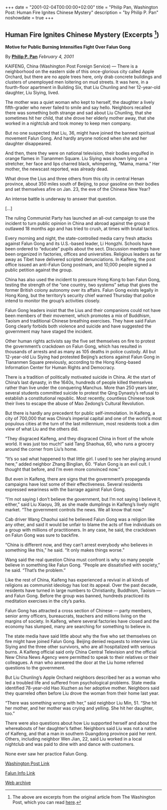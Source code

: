 +++
date = "2001-02-04T00:00:00+02:00"
title = "Philip Pan, Washington Post: Human Fire Ignites Chinese Mystery"
description = "by Philip P. Pan"
noshowdate = true
+++

## Human Fire Ignites Chinese Mystery (Excerpts [^1])
**Motive for Public Burning Intensifies Fight Over Falun Gong** 

By **[Philip P. Pan](https://en.wikipedia.org/wiki/Philip_Pan)** *February 4, 2001*

KAIFENG, China (Washington Post Foreign Service) — There is a neighborhood on the eastern side of this once-glorious city called Apple Orchard, but there are no apple trees here, only drab concrete buildings and clusters of unemployed men loitering on mud streets. It was here, in a fourth-floor apartment in Building Six, that Liu Chunling and her 12-year-old daughter, Liu Siying, lived.

The mother was a quiet woman who kept to herself, the daughter a lively fifth-grader who never failed to smile and say hello. Neighbors recalled there was something both strange and sad about Liu Chunling, that she sometimes hit her child, that she drove her elderly mother away, that she worked in a nightclub and took money to keep men company.

But no one suspected that Liu, 36, might have joined the banned spiritual movement Falun Gong. And hardly anyone noticed when she and her daughter disappeared.

And then, there they were on national television, their bodies engulfed in orange flames in Tiananmen Square. Liu Siying was shown lying on a stretcher, her face and lips charred black, whimpering, “Mama, mama.” Her mother, the newscast reported, was already dead.

What drove the Lius and three others from this city in central Henan province, about 350 miles south of Beijing, to pour gasoline on their bodies and set themselves afire on Jan. 23, the eve of the Chinese New Year?

An intense battle is underway to answer that question.

[…]

The ruling Communist Party has launched an all-out campaign to use the incident to turn public opinion in China and abroad against the group it outlawed 18 months ago and has tried to crush, at times with brutal tactics.

Every morning and night, the state-controlled media carry fresh attacks against Falun Gong and its U.S.-based leader, Li Hongzhi. Schools have been ordered to “educate” pupils about the sect. Discussion meetings have been organized in factories, offices and universities. Religious leaders as far away as Tibet have delivered scripted denunciations. In Kaifeng, the post office issued an anti-Falun Gong postmark, and 10,000 people signed a public petition against the group.

China has also used the incident to pressure Hong Kong to ban Falun Gong, testing the strength of the “one country, two systems” setup that gives the former British colony autonomy over its affairs. Falun Gong exists legally in Hong Kong, but the territory’s security chief warned Thursday that police intend to monitor the group’s activities closely.

Falun Gong leaders insist that the Lius and their companions could not have been members of their movement, which promotes a mix of Buddhism, Taoism and traditional Chinese breathing exercises. They have said Falun Gong clearly forbids both violence and suicide and have suggested the government may have staged the incident.

Other human rights activists say the five set themselves on fire to protest the government’s crackdown on Falun Gong, which has resulted in thousands of arrests and as many as 105 deaths in police custody. All but 12-year-old Liu Siying had protested Beijing’s actions against Falun Gong in Tiananmen Square previously, according to the Hong Kong-based Information Center for Human Rights and Democracy.

There is a tradition of politically motivated suicide in China. At the start of China’s last dynasty, in the 1640s, hundreds of people killed themselves rather than live under the conquering Manchus. More than 250 years later, several students committed suicide to protest the Qing Dynasty’s refusal to establish a constitutional republic. Most recently, countless Chinese took their lives to escape the abuse of Mao Zedong’s Cultural Revolution.

But there is hardly any precedent for public self-immolation. In Kaifeng, a city of 700,000 that was China’s imperial capital and one of the world’s most populous cities at the turn of the last millennium, most residents took a dim view of what Liu and the others did.

“They disgraced Kaifeng, and they disgraced China in front of the whole world. It was just too much!” said Tang Shaohua, 60, who runs a grocery around the corner from Liu’s home.

“It’s so sad what happened to that little girl. I used to see her playing around here,” added neighbor Zhang Binglian, 60. “Falun Gong is an evil cult. I thought that before, and I’m even more convinced now.”

But even in Kaifeng, there are signs that the government’s propaganda campaigns have lost some of their effectiveness. Several residents expressed weariness with the barrage against Falun Gong.

“I’m not saying I don’t believe the government, but I’m not saying I believe it, either,” said Liu Xiaoyu, 39, as she made dumplings in Kaifeng’s lively night market. “The government controls the news. We all know that now.”

Cab driver Wang Chaohui said he believed Falun Gong was a religion like any other, and said it would be unfair to blame the acts of five individuals on a group with millions of practitioners. In any case, he said, the crackdown on Falun Gong was sure to backfire.

“China is different now, and they can’t arrest everybody who believes in something like this,” he said. “It only makes things worse.”

Wang said the real question China must confront is why so many people believe in something like Falun Gong. “People are dissatisfied with society,” he said. “That’s the problem.”

Like the rest of China, Kaifeng has experienced a revival in all kinds of religions as communist ideology has lost its appeal. Over the past decade, residents have turned in large numbers to Christianity, Buddhism, Taoism — and Falun Gong. Before the group was banned, hundreds practiced its meditation exercises in the city’s parks.

Falun Gong has attracted a cross section of Chinese — party members, senior army officers, bureaucrats, teachers and millions living on the margins of society. In Kaifeng, where several factories have closed and the economy has slumped, many are searching for something to believe in.

The state media have said little about why the five who set themselves on fire might have joined Falun Gong. Beijing denied requests to interview Liu Siying and the three other survivors, who are all hospitalized with serious burns. A Kaifeng official said only China Central Television and the official New China News Agency were permitted to speak to their relatives or their colleagues. A man who answered the door at the Liu home referred questions to the government.

But Liu Chunling’s Apple Orchard neighbors described her as a woman who led a troubled life and suffered from psychological problems. State media identified 78-year-old Hao Xiuzhen as her adoptive mother. Neighbors said they quarreled often before Liu drove the woman from their home last year.

“There was something wrong with her,” said neighbor Liu Min, 51. “She hit her mother, and her mother was crying and yelling. She hit her daughter, too.”

There were also questions about how Liu supported herself and about the whereabouts of her daughter’s father. Neighbors said Liu was not a native of Kaifeng, and that a man in southern Guangdong province paid her rent. Others, including neighbor Wen Jian, 22, said Liu worked in a local nightclub and was paid to dine with and dance with customers.

None ever saw her practice Falun Gong.

[^1]: The above are excerpts from the original article from The Washington Post, which you can read [here](https://www.washingtonpost.com/archive/politics/2001/02/04/human-fire-ignites-chinese-mystery/e27303e3-6117-4ec3-b6cf-58f03cdb4773/).

[Washington Post Link](https://www.washingtonpost.com/archive/politics/2001/02/04/human-fire-ignites-chinese-mystery/e27303e3-6117-4ec3-b6cf-58f03cdb4773/?utm_term=.e0b129d43a6c)

[Falun Info Link](http://faluninfo.net/washington-post-human-fire-ignites-chinese-mystery-excerpts/)

[Web archive](http://web.archive.org/web/20190403204120/https://www.washingtonpost.com/archive/politics/2001/02/04/human-fire-ignites-chinese-mystery/e27303e3-6117-4ec3-b6cf-58f03cdb4773/)